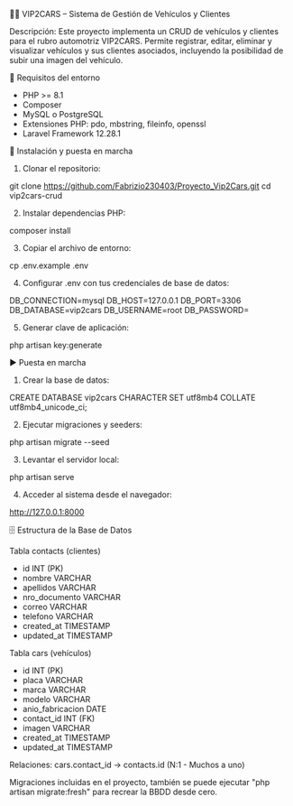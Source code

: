 🔧🚗 VIP2CARS – Sistema de Gestión de Vehículos y Clientes

Descripción: Este proyecto implementa un CRUD de vehículos y clientes para el rubro automotriz VIP2CARS.
Permite registrar, editar, eliminar y visualizar vehículos y sus clientes asociados, incluyendo la posibilidad de subir una imagen del vehículo.

🔧 Requisitos del entorno

- PHP >= 8.1
- Composer
- MySQL o PostgreSQL
- Extensiones PHP: pdo, mbstring, fileinfo, openssl
- Laravel Framework 12.28.1

🧰 Instalación y puesta en marcha

1. Clonar el repositorio:

git clone https://github.com/Fabrizio230403/Proyecto_Vip2Cars.git
cd vip2cars-crud

2. Instalar dependencias PHP:

composer install

3. Copiar el archivo de entorno:

cp .env.example .env

4. Configurar .env con tus credenciales de base de datos:

DB_CONNECTION=mysql
DB_HOST=127.0.0.1
DB_PORT=3306
DB_DATABASE=vip2cars
DB_USERNAME=root
DB_PASSWORD=

5. Generar clave de aplicación:

php artisan key:generate

▶ Puesta en marcha

1. Crear la base de datos:

CREATE DATABASE vip2cars CHARACTER SET utf8mb4 COLLATE utf8mb4_unicode_ci;

2. Ejecutar migraciones y seeders:

php artisan migrate --seed

3. Levantar el servidor local:

php artisan serve

4. Acceder al sistema desde el navegador:

http://127.0.0.1:8000

🗄 Estructura de la Base de Datos

Tabla contacts (clientes)

- id	INT (PK)
- nombre	VARCHAR	
- apellidos	VARCHAR
- nro_documento   VARCHAR
- correo	VARCHAR
- telefono	VARCHAR
- created_at	TIMESTAMP
- updated_at	TIMESTAMP

Tabla cars (vehículos)

- id	INT (PK)
- placa	 VARCHAR
- marca	  VARCHAR
- modelo	VARCHAR
- anio_fabricacion  DATE
- contact_id	INT (FK)
- imagen	VARCHAR
- created_at	TIMESTAMP
- updated_at	TIMESTAMP

Relaciones: cars.contact_id → contacts.id (N:1 - Muchos a uno)

Migraciones incluidas en el proyecto, también se puede ejecutar "php artisan migrate:fresh" para recrear la BBDD desde cero.
